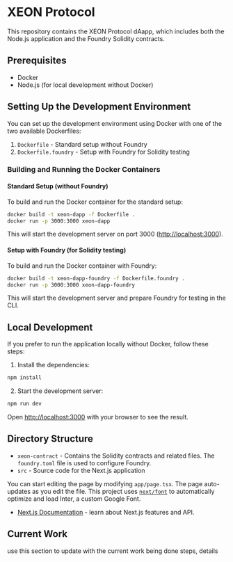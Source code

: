 # XEON Protocol

This repository contains the XEON Protocol dAapp, which includes both the Node.js application and the Foundry Solidity contracts.

## Prerequisites

- Docker
- Node.js (for local development without Docker)

## Setting Up the Development Environment

You can set up the development environment using Docker with one of the two available Dockerfiles:

1. `Dockerfile` - Standard setup without Foundry
2. `Dockerfile.foundry` - Setup with Foundry for Solidity testing

### Building and Running the Docker Containers

#### Standard Setup (without Foundry)

To build and run the Docker container for the standard setup:

```sh
docker build -t xeon-dapp -f Dockerfile .
docker run -p 3000:3000 xeon-dapp
```

This will start the development server on port 3000 ([http://localhost:3000](http://localhost:3000)).

#### Setup with Foundry (for Solidity testing)

To build and run the Docker container with Foundry:

```sh
docker build -t xeon-dapp-foundry -f Dockerfile.foundry .
docker run -p 3000:3000 xeon-dapp-foundry
```

This will start the development server and prepare Foundry for testing in the CLI.

## Local Development

If you prefer to run the application locally without Docker, follow these steps:

1. Install the dependencies:

```sh
npm install
```

2. Start the development server:

```sh
npm run dev
```

Open [http://localhost:3000](http://localhost:3000) with your browser to see the result.

## Directory Structure

- `xeon-contract` - Contains the Solidity contracts and related files. The `foundry.toml` file is used to configure Foundry.
- `src` - Source code for the Next.js application

You can start editing the page by modifying `app/page.tsx`. The page auto-updates as you edit the file.
This project uses [`next/font`](https://nextjs.org/docs/basic-features/font-optimization) to automatically optimize and load Inter, a custom Google Font.

- [Next.js Documentation](https://nextjs.org/docs) - learn about Next.js features and API.

## Current Work

use this section to update with the current work being done
steps, details

